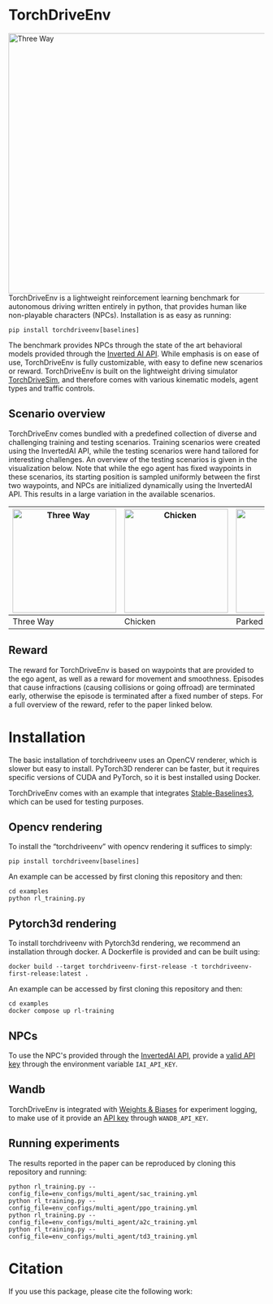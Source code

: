 # TorchDriveEnv
<img src="https://github.com/inverted-ai/torchdriveenv/assets/16724505/78a8b203-6bef-4796-b08d-b65b4139ddb2.gif" alt="Three Way" width="512"> \
TorchDriveEnv is a lightweight reinforcement learning benchmark for autonomous driving written entirely in python, that provides human like non-playable characters (NPCs). Installation is as easy as running:

```
pip install torchdriveenv[baselines]
```

The benchmark provides NPCs through the state of the art behavioral models provided through the [Inverted AI API](https://www.inverted.ai/home). While emphasis is on ease of use, TorchDriveEnv is fully customizable, with easy to define new scenarios or reward. TorchDriveEnv is built on the lightweight driving simulator [TorchDriveSim](https://github.com/inverted-ai/torchdrivesim/), and therefore comes with various kinematic models, agent types and traffic controls. 


## Scenario overview
TorchDriveEnv comes bundled with a predefined collection of diverse and challenging training and testing scenarios. Training scenarios were created using the InvertedAI API, while the testing scenarios were hand tailored for interesting challenges. An overview of the testing scenarios is given in the visualization below. Note that while the ego agent has fixed waypoints in these scenarios, its starting position is sampled uniformly between the first two waypoints, and NPCs are initialized dynamically using the InvertedAI API. This results in a large variation in the available scenarios. 

| <img src="https://github.com/inverted-ai/torchdriveenv/assets/16724505/ab82ec1e-fe79-4721-a996-512162032894.png" alt="Three Way" width="204"> | <img src="https://github.com/inverted-ai/torchdriveenv/assets/16724505/ce50a190-065f-4f59-b010-1e503ef78696.png" alt="Chicken" width="204"> | <img src="https://github.com/inverted-ai/torchdriveenv/assets/16724505/0ebddde4-62b0-44ad-bf40-bbb029d04589.png" alt="Parked Car" width="204"> | <img src="https://github.com/inverted-ai/torchdriveenv/assets/16724505/d38b72ff-f90c-4f83-8bb5-454f92168d1d.png" alt="Roundabout" width="204"> | <img src="https://github.com/inverted-ai/torchdriveenv/assets/16724505/1d4b8706-0bb6-4793-b57c-2b35eb020650.png" alt="Traffic Lights" width="204"> |
|------------------------------------------------------------------------------------------------------------------------------------------------------|----------------------------------------------------------------------------------------------------------------------------------------------------|------------------------------------------------------------------------------------------------------------------------------------------------------|-----------------------------------------------------------------------------------------------------------------------------------------------------|------------------------------------------------------------------------------------------------------------------------------------------------------------------|
| Three Way | Chicken | Parked Car | Roundabout | Traffic Lights |



## Reward
The reward for TorchDriveEnv is based on waypoints that are provided to the ego agent, as well as a reward for movement and smoothness. Episodes that cause infractions (causing collisions or going offroad) are terminated early, otherwise the episode is terminated after a fixed number of steps. For a full overview of the reward, refer to the paper linked below. 

# Installation

The basic installation of torchdriveenv uses an OpenCV renderer, which is slower but easy to install. PyTorch3D renderer can be faster, but it requires specific versions of CUDA and PyTorch, so it is best installed using Docker.

TorchDriveEnv comes with an example that integrates [Stable-Baselines3](https://stable-baselines3.readthedocs.io/en/master), which can be used for testing purposes.

## Opencv rendering

To install the “torchdriveenv” with opencv rendering it suffices to simply:
```
pip install torchdriveenv[baselines]
```
An example can be accessed by first cloning this repository and then:
```
cd examples
python rl_training.py
```

## Pytorch3d rendering

To install torchdriveenv with Pytorch3d rendering, we recommend an installation through docker. A Dockerfile is provided and can be built using:
```
docker build --target torchdriveenv-first-release -t torchdriveenv-first-release:latest .
```

An example can be accessed by first cloning this repository and then:
```
cd examples
docker compose up rl-training
```
## NPCs
To use the NPC's provided through the [InvertedAI API](https://docs.inverted.ai/en/latest/), provide a [valid API key](https://www.inverted.ai/portal/login) through the environment variable `IAI_API_KEY`.

## Wandb
TorchDriveEnv is integrated with [Weights & Biases](https://wandb.ai) for experiment logging, to make use of it provide an [API key](https://docs.wandb.ai/quickstart) through `WANDB_API_KEY`.

## Running experiments
The results reported in the paper can be reproduced by cloning this repository and running:

``` 
python rl_training.py --config_file=env_configs/multi_agent/sac_training.yml
python rl_training.py --config_file=env_configs/multi_agent/ppo_training.yml
python rl_training.py --config_file=env_configs/multi_agent/a2c_training.yml
python rl_training.py --config_file=env_configs/multi_agent/td3_training.yml
```

# Citation
If you use this package, please cite the following work:
``` 


```
